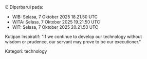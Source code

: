 ⏰ Diperbarui pada:
- WIB: Selasa, 7 Oktober 2025 18.21.50 UTC
- WITA: Selasa, 7 Oktober 2025 19.21.50 UTC
- WIT: Selasa, 7 Oktober 2025 20.21.50 UTC

Kutipan Inspiratif:
"If we continue to develop our technology without wisdom or prudence, our servant may prove to be our executioner."


Kategori: technology

